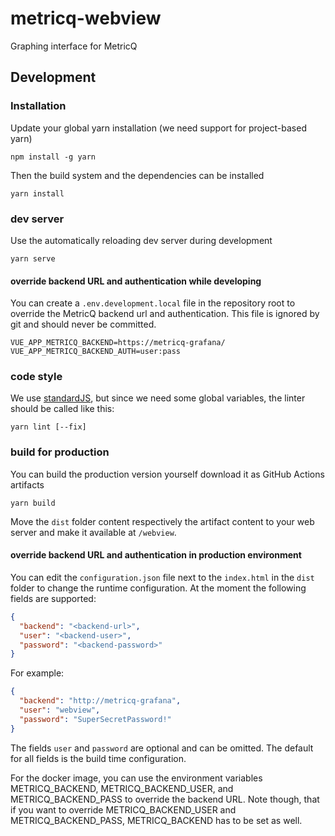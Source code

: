 # metricq-webview

Graphing interface for MetricQ

## Development

### Installation

Update your global yarn installation (we need support for project-based yarn)

````shell
npm install -g yarn
````

Then the build system and the dependencies can be installed

```shell
yarn install
```

### dev server

Use the automatically reloading dev server during development

```shell
yarn serve
```

#### override backend URL and authentication while developing

You can create a `.env.development.local` file in the repository root to override the MetricQ backend url and authentication. This file is ignored by git and should never be committed.

```shell
VUE_APP_METRICQ_BACKEND=https://metricq-grafana/
VUE_APP_METRICQ_BACKEND_AUTH=user:pass
```

### code style

We use [standardJS](https://standardjs.com), but since we need some global variables, the linter should be called like this:

```shell
yarn lint [--fix]
```

### build for production

You can build the production version yourself download it as GitHub Actions artifacts

```shell
yarn build
```

Move the `dist` folder content respectively the artifact content to your web server and make it available at `/webview`.


#### override backend URL and authentication in production environment

You can edit the `configuration.json` file next to the `index.html` in the `dist` folder to change the runtime configuration. At the moment the following fields are supported:

```json
{
  "backend": "<backend-url>",
  "user": "<backend-user>",
  "password": "<backend-password>"
}
```

For example:
```json
{
  "backend": "http://metricq-grafana",
  "user": "webview",
  "password": "SuperSecretPassword!"
}
```

The fields `user` and `password` are optional and can be omitted. The default for all fields is the build time configuration.

For the docker image, you can use the environment variables METRICQ_BACKEND, METRICQ_BACKEND_USER, and METRICQ_BACKEND_PASS to override the backend URL.
Note though, that if you want to override METRICQ_BACKEND_USER and METRICQ_BACKEND_PASS, METRICQ_BACKEND has to be set as well.
